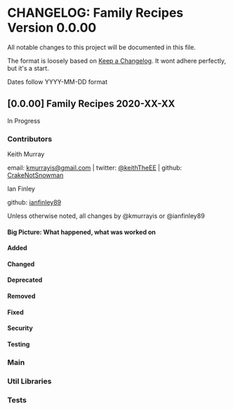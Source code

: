 

# CHANGELOG: Family Recipes Version 0.0.00
All notable changes to this project will be documented in this file.

The format is loosely based on [Keep a Changelog](http://keepachangelog.com/en/1.0.0/).
It wont adhere perfectly, but it's a start. 

Dates follow YYYY-MM-DD format



## [0.0.00] Family Recipes 2020-XX-XX

In Progress 

### Contributors
Keith Murray

email: kmurrayis@gmail.com |
twitter: [@keithTheEE](https://twitter.com/keithTheEE) |
github: [CrakeNotSnowman](https://github.com/CrakeNotSnowman)


Ian Finley

github: [ianfinley89](https://github.com/ianfinley89)


Unless otherwise noted, all changes by @kmurrayis or @ianfinley89

#### Big Picture: What happened, what was worked on

#### Added

#### Changed
#### Deprecated
#### Removed
#### Fixed
#### Security
#### Testing

### Main
### Util Libraries
### Tests 
